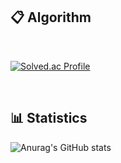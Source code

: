 ## 📋 Algorithm
 
<br>
 
[![Solved.ac Profile](http://mazassumnida.wtf/api/v2/generate_badge?boj=022686s)](https://solved.ac/022686s/)

<br>
 
## 📊 Statistics
![Anurag's GitHub stats](https://github-readme-stats.vercel.app/api?username=GeonHui2&show_icons=true)
 
</div>
